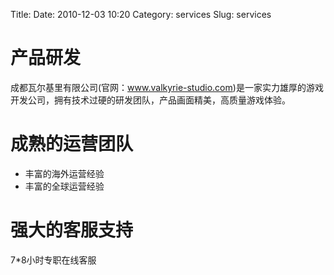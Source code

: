 Title:
Date: 2010-12-03 10:20
Category: services
Slug: services
# 产品研发
成都瓦尔基里有限公司(官网：www.valkyrie-studio.com)是一家实力雄厚的游戏开发公司，拥有技术过硬的研发团队，产品画面精美，高质量游戏体验。

# 成熟的运营团队
- 丰富的海外运营经验
- 丰富的全球运营经验

# 强大的客服支持
7*8小时专职在线客服